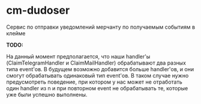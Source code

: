 # cm-dudoser
Сервис по отправки уведомлений мерчанту по получаемым событиям в клейме

**TODO:**

На данный момент предполагается, что наши handler'ы (ClaimTelegramHandler и ClaimMailHandler) обрабатывают два разных типа event'ов.
В будущем возможно добавится больше handler'ов, и они смогут обрабатывать одинаковый тип event'ов.
В таком случае нужно предусмотреть поведение, при котором у нас может не отработать один handler из n и при повторном event не обрабатывать те, которые уже были успешно выполнены.
